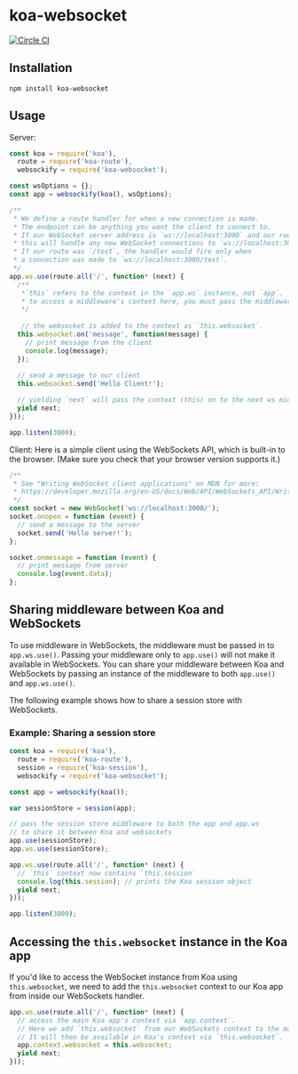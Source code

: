 # koa-websocket

[![Circle CI](https://circleci.com/gh/kudos/koa-websocket.svg?style=svg)](https://circleci.com/gh/kudos/koa-websocket)

## Installation

`npm install koa-websocket`

## Usage

Server:
```js
const koa = require('koa'),
  route = require('koa-route'),
  websockify = require('koa-websocket');

const wsOptions = {};
const app = websockify(koa(), wsOptions);

/**
 * We define a route handler for when a new connection is made.
 * The endpoint can be anything you want the client to connect to.
 * If our WebSocket server address is `ws://localhost:3000` and our route is `/`,
 * this will handle any new WebSocket connections to `ws://localhost:3000/`.
 * If our route was `/test`, the handler would fire only when
 * a connection was made to `ws://localhost:3000/test`.
 */
app.ws.use(route.all('/', function* (next) {
  /**
   *`this` refers to the context in the `app.ws` instance, not `app`. `app` and `app.ws` use separate middleware/contexts.
   * to access a middleware's context here, you must pass the middleware to `app.ws.use()`.
   */
   
   // the websocket is added to the context as `this.websocket`.
  this.websocket.on('message', function(message) {
    // print message from the client
    console.log(message);
  });
  
  // send a message to our client
  this.websocket.send('Hello Client!');

  // yielding `next` will pass the context (this) on to the next ws middleware
  yield next;
}));

app.listen(3000);

```

Client:
Here is a simple client using the WebSockets API, which is built-in to the browser. (Make sure you check that your browser version supports it.)

```js
/**
 * See "Writing WebSocket client applications" on MDN for more:
 * https://developer.mozilla.org/en-US/docs/Web/API/WebSockets_API/Writing_WebSocket_client_applications
 */
const socket = new WebSocket('ws://localhost:3000/');
socket.onopen = function (event) {
  // send a message to the server
  socket.send('Hello server!');
};

socket.onmessage = function (event) {
  // print message from server
  console.log(event.data);
};
```

## Sharing middleware between Koa and WebSockets
To use middleware in WebSockets, the middleware must be passed in to `app.ws.use()`. Passing your middleware only to `app.use()` will not make it available in WebSockets.  You can share your middleware between Koa and WebSockets by passing an instance of the middleware to both `app.use()` and `app.ws.use()`. 

The following example shows how to share a session store with WebSockets.

### Example: Sharing a session store
```js
const koa = require('koa'),
  route = require('koa-route'),
  session = require('koa-session'),
  websockify = require('koa-websocket');

const app = websockify(koa());

var sessionStore = session(app);

// pass the session store middleware to both the app and app.ws
// to share it between Koa and websockets
app.use(sessionStore);
app.ws.use(sessionStore);

app.ws.use(route.all('/', function* (next) {
  // `this` context now contains `this.session`
  console.log(this.session); // prints the Koa session object
  yield next;
}));

app.listen(3000);

```

## Accessing the `this.websocket` instance in the Koa app
If you'd like to access the WebSocket instance from Koa using `this.websocket`, we need to add the `this.websocket` context to our Koa app from inside our WebSockets handler.

```js
app.ws.use(route.all('/', function* (next) {
  // access the main Koa app's context via `app.context`.
  // Here we add `this.websocket` from our WebSockets context to the main Koa app's context.
  // It will then be available in Koa's context via `this.websocket`.
  app.context.websocket = this.websocket;
  yield next;
}));
```



